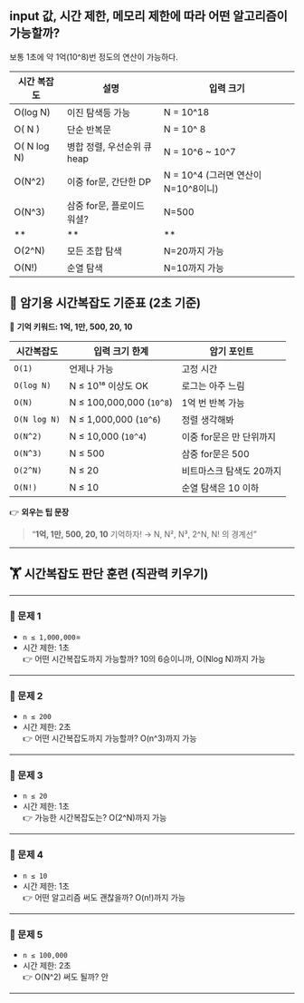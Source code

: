 ## input 값, 시간 제한, 메모리 제한에 따라 어떤 알고리즘이 가능할까?

보통 1초에 약 1억(10^8)번 정도의 연산이 가능하다.

| 시간 복잡도 | 설명 | 입력 크기 | 
|----|---------|------|
|O(log N) | 이진 탐색등 가능 | N = 10^18 |
|O( N ) | 단순 반복문 | N = 10^ 8|
|O( N log N) | 병합 정렬, 우선순위 큐 heap| N = 10^6 ~ 10^7 |
|O(N^2)| 이중 for문, 간단한 DP | N = 10^4 (그러면 연산이 N=10^8이니) |
|O(N^3)|삼중 for문, 플로이드 워셜? | N=500|
|**|**|**|
|O(2^N)| 모든 조합 탐색| N=20까지 가능|
|O(N!)|순열 탐색|N=10까지 가능|


## 🧠 **암기용 시간복잡도 기준표 (2초 기준)**

📌 **기억 키워드: 1억, 1만, 500, 20, 10**

| 시간복잡도  | 입력 크기 한계 | 암기 포인트 |
|-------------|----------------|-------------|
| `O(1)`       | 언제나 가능      | 고정 시간 |
| `O(log N)`   | N ≤ 10¹⁸ 이상도 OK | 로그는 아주 느림 |
| `O(N)`       | N ≤ 100,000,000 (`10^8`) | 1억 번 반복 가능 |
| `O(N log N)` | N ≤ 1,000,000 (`10^6`) | 정렬 생각해봐 |
| `O(N^2)`     | N ≤ 10,000 (`10^4`) | 이중 for문은 만 단위까지 |
| `O(N^3)`     | N ≤ 500            | 삼중 for문은 500 |
| `O(2^N)`     | N ≤ 20             | 비트마스크 탐색도 20까지 |
| `O(N!)`      | N ≤ 10             | 순열 탐색은 10 이하 |

👉 **외우는 팁 문장**  
> “**1억, 1만, 500, 20, 10** 기억하자! → N, N², N³, 2^N, N! 의 경계선”


---

## 🏋️ 시간복잡도 판단 훈련 (직관력 키우기)
---

### 🔢 문제 1  
- `n ≤ 1,000,000`=
- 시간 제한: 1초  
👉 어떤 시간복잡도까지 가능할까?
10의 6승이니까, O(Nlog N)까지 가능

---

### 🔢 문제 2  
- `n ≤ 200`
- 시간 제한: 2초  
👉 어떤 시간복잡도까지 가능할까?
O(n^3)까지 가능
---

### 🔢 문제 3  
- `n ≤ 20`
- 시간 제한: 1초  
👉 가능한 시간복잡도는?
O(2^N)까지 가능

---

### 🔢 문제 4  
- `n ≤ 10`
- 시간 제한: 1초  
👉 어떤 알고리즘 써도 괜찮을까?
O(n!)까지 가능
---

### 🔢 문제 5  
- `n ≤ 100,000`
- 시간 제한: 2초  
👉 O(N^2) 써도 될까?
안
---
